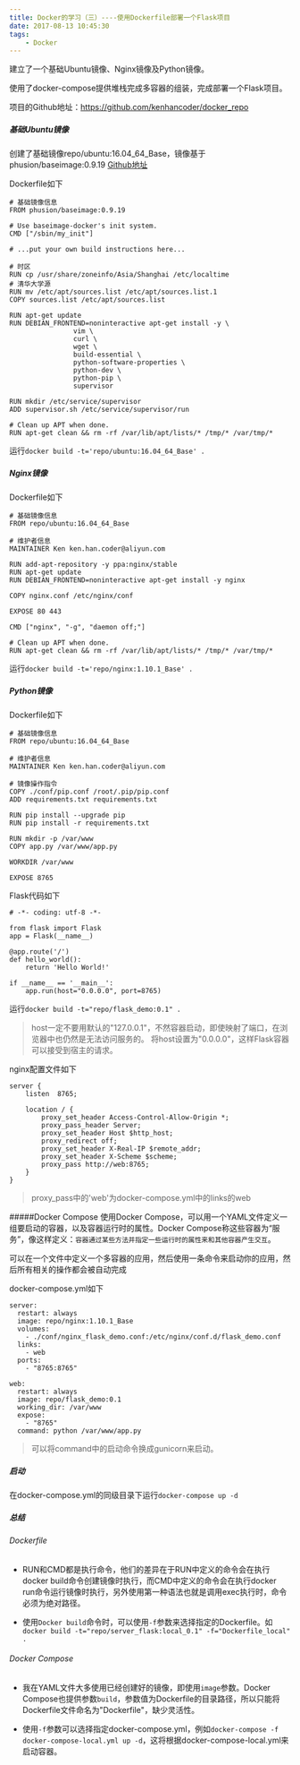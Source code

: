```yaml
---
title: Docker的学习（三）----使用Dockerfile部署一个Flask项目
date: 2017-08-13 10:45:30
tags: 
    - Docker
---
```



建立了一个基础Ubuntu镜像、Nginx镜像及Python镜像。

使用了docker-compose提供堆栈完成多容器的组装，完成部署一个Flask项目。

项目的Github地址：https://github.com/kenhancoder/docker_repo

##### 基础Ubuntu镜像
创建了基础镜像repo/ubuntu:16.04_64_Base，镜像基于phusion/baseimage:0.9.19 [Github地址](!https://github.com/phusion/baseimage-docker)

Dockerfile如下
```
# 基础镜像信息
FROM phusion/baseimage:0.9.19

# Use baseimage-docker's init system.
CMD ["/sbin/my_init"]

# ...put your own build instructions here...

# 时区
RUN cp /usr/share/zoneinfo/Asia/Shanghai /etc/localtime
# 清华大学源
RUN mv /etc/apt/sources.list /etc/apt/sources.list.1
COPY sources.list /etc/apt/sources.list

RUN apt-get update
RUN DEBIAN_FRONTEND=noninteractive apt-get install -y \
                vim \
                curl \
                wget \
                build-essential \
                python-software-properties \
                python-dev \
                python-pip \
                supervisor

RUN mkdir /etc/service/supervisor
ADD supervisor.sh /etc/service/supervisor/run

# Clean up APT when done.
RUN apt-get clean && rm -rf /var/lib/apt/lists/* /tmp/* /var/tmp/*
```

运行`docker build -t='repo/ubuntu:16.04_64_Base' .`

##### Nginx镜像

Dockerfile如下
```
# 基础镜像信息
FROM repo/ubuntu:16.04_64_Base

# 维护者信息
MAINTAINER Ken ken.han.coder@aliyun.com

RUN add-apt-repository -y ppa:nginx/stable
RUN apt-get update
RUN DEBIAN_FRONTEND=noninteractive apt-get install -y nginx

COPY nginx.conf /etc/nginx/conf

EXPOSE 80 443

CMD ["nginx", "-g", "daemon off;"]

# Clean up APT when done.
RUN apt-get clean && rm -rf /var/lib/apt/lists/* /tmp/* /var/tmp/*
```

运行`docker build -t='repo/nginx:1.10.1_Base' .`

##### Python镜像

Dockerfile如下
```
# 基础镜像信息
FROM repo/ubuntu:16.04_64_Base

# 维护者信息
MAINTAINER Ken ken.han.coder@aliyun.com

# 镜像操作指令
COPY ./conf/pip.conf /root/.pip/pip.conf 
ADD requirements.txt requirements.txt

RUN pip install --upgrade pip
RUN pip install -r requirements.txt

RUN mkdir -p /var/www
COPY app.py /var/www/app.py

WORKDIR /var/www

EXPOSE 8765

```

Flask代码如下
```
# -*- coding: utf-8 -*-

from flask import Flask
app = Flask(__name__)

@app.route('/')
def hello_world():
    return 'Hello World!'

if __name__ == '__main__':
    app.run(host="0.0.0.0", port=8765)
```

运行`docker build -t="repo/flask_demo:0.1" .`

> host一定不要用默认的"127.0.0.1"，不然容器启动，即使映射了端口，在浏览器中也仍然是无法访问服务的。
> 将host设置为"0.0.0.0"，这样Flask容器可以接受到宿主的请求。

nginx配置文件如下

```
server {
    listen  8765;

    location / {
        proxy_set_header Access-Control-Allow-Origin *;
        proxy_pass_header Server;
        proxy_set_header Host $http_host;
        proxy_redirect off;
        proxy_set_header X-Real-IP $remote_addr;
        proxy_set_header X-Scheme $scheme;
        proxy_pass http://web:8765;
    }
}
```

> proxy_pass中的'web'为docker-compose.yml中的links的web

#####Docker Compose
使用Docker Compose，可以用一个YAML文件定义一组要启动的容器，以及容器运行时的属性。Docker Compose称这些容器为“服务”，像这样定义：`容器通过某些方法并指定一些运行时的属性来和其他容器产生交互`。

可以在一个文件中定义一个多容器的应用，然后使用一条命令来启动你的应用，然后所有相关的操作都会被自动完成

docker-compose.yml如下

```
server:
  restart: always
  image: repo/nginx:1.10.1_Base
  volumes:
    - ./conf/nginx_flask_demo.conf:/etc/nginx/conf.d/flask_demo.conf
  links:
    - web
  ports:
    - "8765:8765"

web:
  restart: always
  image: repo/flask_demo:0.1
  working_dir: /var/www
  expose:
    - "8765"
  command: python /var/www/app.py
```
> 可以将command中的启动命令换成gunicorn来启动。

##### 启动
在docker-compose.yml的同级目录下运行`docker-compose up -d`

##### 总结

###### Dockerfile
* RUN和CMD都是执行命令，他们的差异在于RUN中定义的命令会在执行docker build命令创建镜像时执行，而CMD中定义的命令会在执行docker run命令运行镜像时执行，另外使用第一种语法也就是调用exec执行时，命令必须为绝对路径。

* 使用`Docker build`命令时，可以使用`-f`参数来选择指定的Dockerfile。如`docker build -t="repo/server_flask:local_0.1" -f="Dockerfile_local" .`

###### Docker Compose
* 我在YAML文件大多使用已经创建好的镜像，即使用`image`参数。Docker Compose也提供参数`build`，参数值为Dockerfile的目录路径，所以只能将Dockerfile文件命名为"Dockerfile"，缺少灵活性。

* 使用`-f`参数可以选择指定docker-compose.yml，例如`docker-compose -f docker-compose-local.yml up -d`，这将根据docker-compose-local.yml来启动容器。
